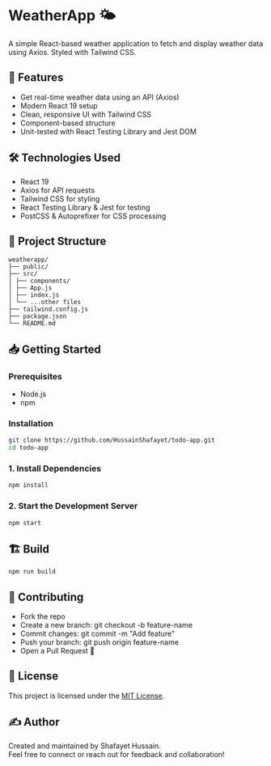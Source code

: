 # WeatherApp 🌤️

A simple React-based weather application to fetch and display weather data using Axios. Styled with Tailwind CSS.

## 🚀 Features

- Get real-time weather data using an API (Axios)
- Modern React 19 setup
- Clean, responsive UI with Tailwind CSS
- Component-based structure
- Unit-tested with React Testing Library and Jest DOM

## 🛠️ Technologies Used

- React 19
- Axios for API requests
- Tailwind CSS for styling
- React Testing Library & Jest for testing
- PostCSS & Autoprefixer for CSS processing

## 📂 Project Structure
```plaintext
weatherapp/
├── public/
├── src/
│ ├── components/
│ ├── App.js
│ ├── index.js
│ └── ...other files
├── tailwind.config.js
├── package.json
└── README.md
```

## 📥 Getting Started

### Prerequisites

- Node.js
- npm

### Installation

```bash
git clone https://github.com/HussainShafayet/todo-app.git
cd todo-app
```
### 1. Install Dependencies
```bash
npm install
```
### 2. Start the Development Server
```bash
npm start
```
## 🏗️ Build
```bash
npm run build
```

## 🤝 Contributing

- Fork the repo
-  Create a new branch: git checkout -b feature-name
- Commit changes: git commit -m "Add feature"
- Push your branch: git push origin feature-name
- Open a Pull Request 🚀

## 📄 License
This project is licensed under the [MIT License](LICENSE).

## ✍️ Author
Created and maintained by Shafayet Hussain.  
Feel free to connect or reach out for feedback and collaboration!
